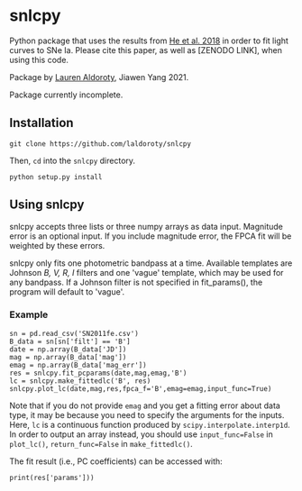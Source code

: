# snlcpy
Python package that uses the results from [He et al. 2018](https://ui.adsabs.harvard.edu/abs/2018ApJ...857..110H/abstract) in order to fit light curves to SNe Ia. Please cite this paper, as well as [ZENODO LINK], when using this code. 

Package by [Lauren Aldoroty](https://laldoroty.github.io), Jiawen Yang 2021.

Package currently incomplete. 

## Installation

```
git clone https://github.com/laldoroty/snlcpy
```

Then, `cd` into the `snlcpy` directory.

```
python setup.py install
```

## Using snlcpy

snlcpy accepts three lists or three numpy arrays as data input. Magnitude error is an optional input. If you include magnitude error, the FPCA fit will be weighted by these errors. 

snlcpy only fits one photometric bandpass at a time. Available templates are Johnson *B, V, R, I* filters and one 'vague' template, which may be used for any bandpass. If a Johnson filter is not specified in fit_params(), the program will default to 'vague'. 

### Example
```
sn = pd.read_csv('SN2011fe.csv')
B_data = sn[sn['filt'] == 'B']
date = np.array(B_data['JD'])
mag = np.array(B_data['mag'])
emag = np.array(B_data['mag_err'])
res = snlcpy.fit_pcparams(date,mag,emag,'B')
lc = snlcpy.make_fittedlc('B', res)
snlcpy.plot_lc(date,mag,res,fpca_f='B',emag=emag,input_func=True)
```
Note that if you do not provide `emag` and you get a fitting error about data type, it may be because you need to specify the arguments for the inputs. 
Here, `lc` is a continuous function produced by `scipy.interpolate.interp1d`. In order to output an array instead, you should use `input_func=False` in `plot_lc()`, `return_func=False` in `make_fittedlc()`. 

The fit result (i.e., PC coefficients) can be accessed with:

```
print(res['params']))
```
